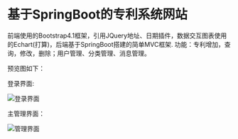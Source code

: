 # 基于SpringBoot的专利系统网站
前端使用的Bootstrap4.1框架，引用JQuery地址、日期插件，数据交互图表使用的Echart(打算)，后端基于SpringBoot搭建的简单MVC框架.
功能：专利增加，查询，修改，删除；用户管理、分类管理、消息管理。

预览图如下：

登录界面:

![登录界面](/patent-system/preview/login.png)

主管理界面：

![管理界面](/patent-system/preview/main.png)
